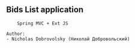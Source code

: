 ## Bids List application

```
    Spring MVC + Ext JS
```

    Author:
    - Nicholas Dobrovolsky (Николай Добровольский)
